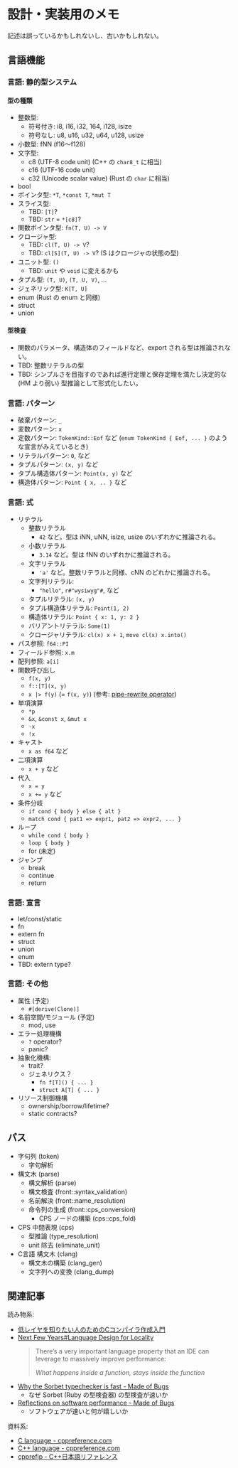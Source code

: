 # 設計・実装用のメモ

記述は誤っているかもしれないし、古いかもしれない。

## 言語機能

### 言語: 静的型システム

#### 型の種類

- 整数型:
    - 符号付き: i8, i16, i32, 164, i128, isize
    - 符号なし: u8, u16, u32, u64, u128, usize
- 小数型: fNN (f16〜f128)
- 文字型:
    - c8 (UTF-8 code unit) (C++ の `char8_t` に相当)
    - c16 (UTF-16 code unit)
    - c32 (Unicode scalar value) (Rust の `char` に相当)
- bool
- ポインタ型: `*T`, `*const T`, `*mut T`
- スライス型:
    - TBD: `[T]`?
    - TBD: `str` = `*[c8]`?
- 関数ポインタ型: `fn(T, U) -> V`
- クロージャ型:
    - TBD: `cl(T, U) -> V`?
    - TBD: `cl[S](T, U) -> V`? (S はクロージャの状態の型)
- ユニット型: `()`
    - TBD: `unit` や `void` に変えるかも
- タプル型: `(T, U)`, `(T, U, V)`, ...
- ジェネリック型: `K[T, U]`
- enum (Rust の enum と同様)
- struct
- union

#### 型検査

- 関数のパラメータ、構造体のフィールドなど、export される型は推論されない。
- TBD: 整数リテラルの型
- TBD: シンプルさを目指すのであれば進行定理と保存定理を満たし決定的な (HM より弱い) 型推論として形式化したい。

### 言語: パターン

- 破棄パターン: `_`
- 変数パターン: `x`
- 定数パターン: `TokenKind::Eof` など (`enum TokenKind { Eof, ... }` のような宣言がみえているとき)
- リテラルパターン: `0`, など
- タプルパターン: `(x, y)` など
- タプル構造体パターン: `Point(x, y)` など
- 構造体パターン: `Point { x, .. }` など

### 言語: 式

- リテラル
    - 整数リテラル
        - `42` など。型は iNN, uNN, isize, usize のいずれかに推論される。
    - 小数リテラル
        - `3.14` など。型は fNN のいずれかに推論される。
    - 文字リテラル
        - `'a'` など。整数リテラルと同様、cNN のどれかに推論される。
    - 文字列リテラル:
        - `"hello"`, `r#"wysiwyg"#`, など
    - タプルリテラル: `(x, y)`
    - タプル構造体リテラル: `Point(1, 2)`
    - 構造体リテラル: `Point { x: 1, y: 2 }`
    - バリアントリテラル: `Some(1)`
    - クロージャリテラル: `cl(x) x + 1`, `move cl(x) x.into()`
- パス参照: `f64::PI`
- フィールド参照: `x.m`
- 配列参照: `a[i]`
- 関数呼び出し
    - `f(x, y)`
    - `f::[T](x, y)`
    - `x |> f(y)` (= `f(x, y)`) (参考: [pipe-rewrite operator](http://www.open-std.org/jtc1/sc22/wg21/docs/papers/2020/p2011r0.html))
- 単項演算
    - `*p`
    - `&x`, `&const x`, `&mut x`
    - `-x`
    - `!x`
- キャスト
    - `x as f64` など
- 二項演算
    - `x + y` など
- 代入
    - `x = y`
    - `x += y` など
- 条件分岐
    - `if cond { body } else { alt }`
    - `match cond { pat1 => expr1, pat2 => expr2, ... }`
- ループ
    - `while cond { body }`
    - `loop { body }`
    - for (未定)
- ジャンプ
    - break
    - continue
    - return

### 言語: 宣言

- let/const/static
- fn
- extern fn
- struct
- union
- enum
- TBD: extern type?

### 言語: その他

- 属性 (予定)
    - `#[derive(Clone)]`
- 名前空間/モジュール (予定)
    - mod, use
- エラー処理機構
    - `?` operator?
    - panic?
- 抽象化機構:
    - trait?
    - ジェネリクス？
        - `fn f[T]() { ... }`
        - `struct A[T] { ... }`
- リソース制御機構
    - ownership/borrow/lifetime?
    - static contracts?

## パス

- 字句列 (token)
    - 字句解析
- 構文木 (parse)
    - 構文解析 (parse)
    - 構文検査 (front::syntax_validation)
    - 名前解決 (front::name_resolution)
    - 命令列の生成 (front::cps_conversion)
        - CPS ノードの構築 (cps::cps_fold)
- CPS 中間表現 (cps)
    - 型推論 (type_resolution)
    - unit 除去 (eliminate_unit)
- C言語 構文木 (clang)
    - 構文木の構築 (clang_gen)
    - 文字列への変換 (clang_dump)

## 関連記事

読み物系:

- [低レイヤを知りたい人のためのCコンパイラ作成入門](https://www.sigbus.info/compilerbook)
- [Next Few Years#Language Design for Locality](https://rust-analyzer.github.io/blog/2020/05/18/next-few-years.html#language-design-for-locality)
    > There’s a very important language property that an IDE can leverage to massively improve performance:
    >
    > *What happens inside a function, stays inside the function*
- [Why the Sorbet typechecker is fast - Made of Bugs](https://blog.nelhage.com/post/why-sorbet-is-fast/)
    - なぜ Sorbet (Ruby の型検査器) の型検査が速いか
- [Reflections on software performance - Made of Bugs](https://blog.nelhage.com/post/reflections-on-performance/)
    - ソフトウェアが速いと何が嬉しいか

資料系:

- [C language - cppreference.com](https://en.cppreference.com/w/c/language)
- [C++ language - cppreference.com](https://en.cppreference.com/w/cpp/language)
- [cpprefjp - C++日本語リファレンス](https://cpprefjp.github.io/)
